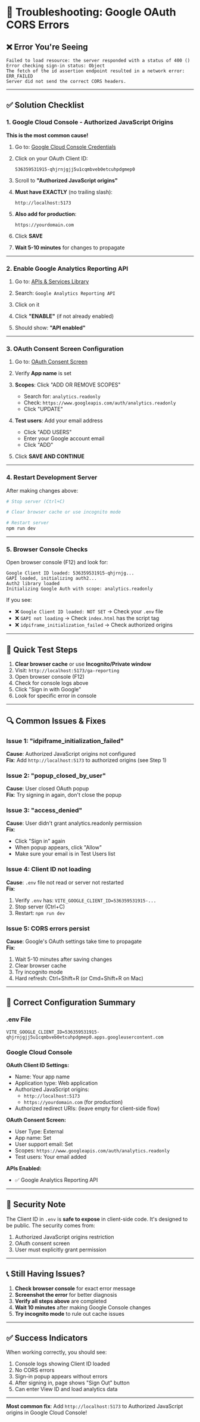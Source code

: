 # 🔧 Troubleshooting: Google OAuth CORS Errors

## ❌ Error You're Seeing

```
Failed to load resource: the server responded with a status of 400 ()
Error checking sign-in status: Object
The fetch of the id assertion endpoint resulted in a network error: ERR_FAILED
Server did not send the correct CORS headers.
```

---

## ✅ Solution Checklist

### **1. Google Cloud Console - Authorized JavaScript Origins**

**This is the most common cause!**

1. Go to: [Google Cloud Console Credentials](https://console.cloud.google.com/apis/credentials)

2. Click on your OAuth Client ID:
   ```
   536359531915-qhjrnjgjj5u1cqmbveb0etcuhpdgmep0
   ```

3. Scroll to **"Authorized JavaScript origins"**

4. **Must have EXACTLY** (no trailing slash):
   ```
   http://localhost:5173
   ```

5. **Also add for production**:
   ```
   https://yourdomain.com
   ```

6. Click **SAVE**

7. **Wait 5-10 minutes** for changes to propagate

---

### **2. Enable Google Analytics Reporting API**

1. Go to: [APIs & Services Library](https://console.cloud.google.com/apis/library)

2. Search: `Google Analytics Reporting API`

3. Click on it

4. Click **"ENABLE"** (if not already enabled)

5. Should show: **"API enabled"**

---

### **3. OAuth Consent Screen Configuration**

1. Go to: [OAuth Consent Screen](https://console.cloud.google.com/apis/credentials/consent)

2. Verify **App name** is set

3. **Scopes**: Click "ADD OR REMOVE SCOPES"
   - Search for: `analytics.readonly`
   - Check: `https://www.googleapis.com/auth/analytics.readonly`
   - Click "UPDATE"

4. **Test users**: Add your email address
   - Click "ADD USERS"
   - Enter your Google account email
   - Click "ADD"

5. Click **SAVE AND CONTINUE**

---

### **4. Restart Development Server**

After making changes above:

```bash
# Stop server (Ctrl+C)

# Clear browser cache or use incognito mode

# Restart server
npm run dev
```

---

### **5. Browser Console Checks**

Open browser console (F12) and look for:

```
Google Client ID loaded: 536359531915-qhjrnjg...
GAPI loaded, initializing auth2...
Auth2 library loaded
Initializing Google Auth with scope: analytics.readonly
```

If you see:
- ❌ `Google Client ID loaded: NOT SET` → Check your `.env` file
- ❌ `GAPI not loading` → Check `index.html` has the script tag
- ❌ `idpiframe_initialization_failed` → Check authorized origins

---

## 🧪 Quick Test Steps

1. **Clear browser cache** or use **Incognito/Private window**
2. Visit: `http://localhost:5173/ga-reporting`
3. Open browser console (F12)
4. Check for console logs above
5. Click "Sign in with Google"
6. Look for specific error in console

---

## 🔍 Common Issues & Fixes

### **Issue 1: "idpiframe_initialization_failed"**

**Cause**: Authorized JavaScript origins not configured  
**Fix**: Add `http://localhost:5173` to authorized origins (see Step 1)

### **Issue 2: "popup_closed_by_user"**

**Cause**: User closed OAuth popup  
**Fix**: Try signing in again, don't close the popup

### **Issue 3: "access_denied"**

**Cause**: User didn't grant analytics.readonly permission  
**Fix**: 
- Click "Sign in" again
- When popup appears, click "Allow"
- Make sure your email is in Test Users list

### **Issue 4: Client ID not loading**

**Cause**: `.env` file not read or server not restarted  
**Fix**:
1. Verify `.env` has: `VITE_GOOGLE_CLIENT_ID=536359531915-...`
2. Stop server (Ctrl+C)
3. Restart: `npm run dev`

### **Issue 5: CORS errors persist**

**Cause**: Google's OAuth settings take time to propagate  
**Fix**:
1. Wait 5-10 minutes after saving changes
2. Clear browser cache
3. Try incognito mode
4. Hard refresh: Ctrl+Shift+R (or Cmd+Shift+R on Mac)

---

## 🎯 Correct Configuration Summary

### **.env File**
```env
VITE_GOOGLE_CLIENT_ID=536359531915-qhjrnjgjj5u1cqmbveb0etcuhpdgmep0.apps.googleusercontent.com
```

### **Google Cloud Console**

**OAuth Client ID Settings:**
- Name: Your app name
- Application type: Web application
- Authorized JavaScript origins:
  - `http://localhost:5173`
  - `https://yourdomain.com` (for production)
- Authorized redirect URIs: (leave empty for client-side flow)

**OAuth Consent Screen:**
- User Type: External
- App name: Set
- User support email: Set
- Scopes: `https://www.googleapis.com/auth/analytics.readonly`
- Test users: Your email added

**APIs Enabled:**
- ✅ Google Analytics Reporting API

---

## 🚨 Security Note

The Client ID in `.env` is **safe to expose** in client-side code. It's designed to be public. The security comes from:

1. Authorized JavaScript origins restriction
2. OAuth consent screen
3. User must explicitly grant permission

---

## 📞 Still Having Issues?

1. **Check browser console** for exact error message
2. **Screenshot the error** for better diagnosis
3. **Verify all steps above** are completed
4. **Wait 10 minutes** after making Google Console changes
5. **Try incognito mode** to rule out cache issues

---

## ✅ Success Indicators

When working correctly, you should see:

1. Console logs showing Client ID loaded
2. No CORS errors
3. Sign-in popup appears without errors
4. After signing in, page shows "Sign Out" button
5. Can enter View ID and load analytics data

---

**Most common fix**: Add `http://localhost:5173` to Authorized JavaScript origins in Google Cloud Console!
